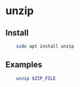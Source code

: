 unzip
=====

Install
-------
```sh
    sudo apt install unzip
```

Examples
--------
```sh
    unzip $ZIP_FILE
```